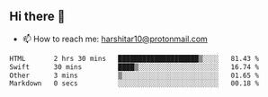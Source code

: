 ## Hi there 👋
- 📫 How to reach me: harshitar10@protonmail.com  
<!--START_SECTION:waka-->

```txt
HTML       2 hrs 30 mins   ████████████████████▒░░░░   81.43 %
Swift      30 mins         ████▒░░░░░░░░░░░░░░░░░░░░   16.74 %
Other      3 mins          ▒░░░░░░░░░░░░░░░░░░░░░░░░   01.65 %
Markdown   0 secs          ░░░░░░░░░░░░░░░░░░░░░░░░░   00.18 %
```

<!--END_SECTION:waka-->

<!--
**hharshitarora/hharshitarora** is a ✨ _special_ ✨ repository because its `README.md` (this file) appears on your GitHub profile.

Here are some ideas to get you started:

- 🔭 I’m currently working on ...
- 🌱 I’m currently learning ...
- 👯 I’m looking to collaborate on ...
- 🤔 I’m looking for help with ...
- 💬 Ask me about ...
- 📫 How to reach me: ...
- 😄 Pronouns: ...
- ⚡ Fun fact: ...
-->
